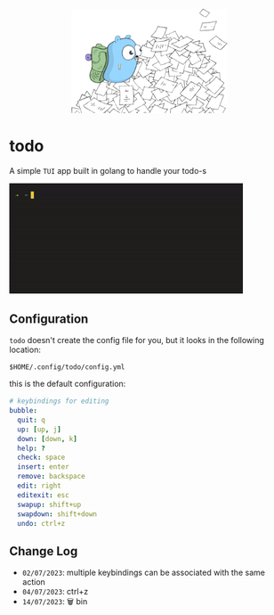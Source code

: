 <p align="center">
    <img style="width:20em;" src="./assets/mascott.png" alt="mascott.png">
</p>

# todo

A simple `TUI` app built in golang to handle your todo-s


<img style="width:30em;" src="./assets/demo.gif" alt="jim">

## Configuration

`todo` doesn't create the config file for you, but it looks in the following location:

```shell
$HOME/.config/todo/config.yml
```

this is the default configuration:

```yml
# keybindings for editing
bubble:
  quit: q
  up: [up, j]
  down: [down, k]
  help: ?
  check: space
  insert: enter
  remove: backspace
  edit: right
  editexit: esc
  swapup: shift+up
  swapdown: shift+down
  undo: ctrl+z
```

## Change Log

- `02/07/2023`: multiple keybindings can be associated with the same action
- `04/07/2023`: ctrl+z
- `14/07/2023`: 🗑 bin
 